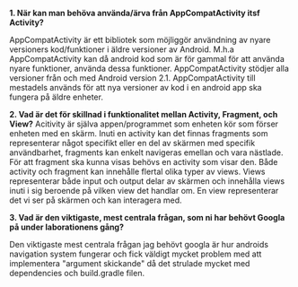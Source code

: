 **1. När kan man behöva använda/ärva från AppCompatActivity itsf Activity?**

AppCompatActivity är ett bibliotek som möjliggör användning av nyare versioners kod/funktioner i äldre versioner av Android. M.h.a AppCompatActivity kan då android kod som är för gammal för att använda nyare funktioner, använda dessa funktioner. AppCompatActivity stödjer alla versioner från och med Android version 2.1. AppCompatActivity till mestadels används för att nya versioner av kod i en android app ska fungera på äldre enheter. 


**2. Vad är det för skillnad i funktionalitet mellan Activity, Fragment, och View?**
Acitivity är själva appen/programmet som enheten kör som förser enheten med en skärm. Inuti en activity kan det finnas fragments som representerar något specifikt eller en del av skärmen med specifik användbarhet, fragments kan enkelt navigeras emellan och vara nästlade. För att fragment ska kunna visas behövs en activity som visar den. Både activity och fragment kan innehålle flertal olika typer av views. Views representerar både input och output delar av skärmen och innehålla views inuti i sig beroende på vilken view det handlar om. En view representerar det vi ser på skärmen och kan interagera med.


**3. Vad är den viktigaste, mest centrala frågan, som ni har behövt Googla på under laborationens gång?**

Den viktigaste mest centrala frågan jag behövt googla är hur androids navigation system fungerar och fick väldigt mycket problem med att implementera "argument skickande" då det strulade mycket med dependencies och build.gradle filen.